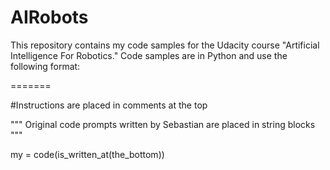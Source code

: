 AIRobots
========

This repository contains my code samples for the Udacity course "Artificial Intelligence For Robotics." Code samples are in Python and use the following format:

=======

 #Instructions are placed in comments at the top

"""
Original code prompts written by Sebastian are placed in string blocks
"""

my = code(is_written_at(the_bottom))
